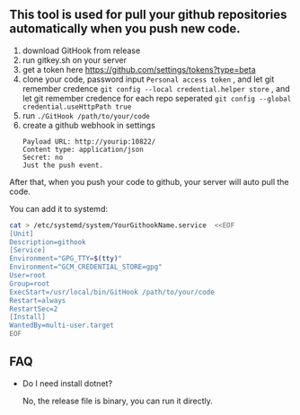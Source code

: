 ## This tool is used for pull your github repositories automatically when you push new code.

1. download GitHook from release
2. run gitkey.sh on your server
3. get a token here https://github.com/settings/tokens?type=beta
4. clone your code, password input `Personal access token` , and let git remember credence `git config --local credential.helper store` , and let git remember credence for each repo seperated `git config --global credential.useHttpPath true
   `
5. run `./GitHook /path/to/your/code`
6. create a github webhook in settings
    ```
   Payload URL: http://yourip:10822/
   Content type: application/json
   Secret: no
   Just the push event.
   ```

After that, when you push your code to github, your server will auto pull the code.

You can add it to systemd:

```bash
cat > /etc/systemd/system/YourGithookName.service  <<EOF
[Unit]
Description=githook
[Service]
Environment="GPG_TTY=$(tty)"
Environment="GCM_CREDENTIAL_STORE=gpg"
User=root
Group=root
ExecStart=/usr/local/bin/GitHook /path/to/your/code
Restart=always
RestartSec=2
[Install]
WantedBy=multi-user.target
EOF
```


## FAQ

* Do I need install dotnet?

   No, the release file is binary, you can run it directly.